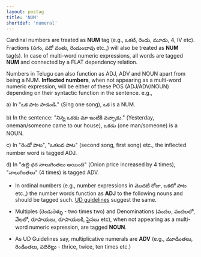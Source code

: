 ```yaml
---
layout: postag
title: 'NUM'
shortdef: 'numeral'
---
```


Cardinal numbers are treated as **NUM** tag (e.g., ఒకటి, రెండు, మూడు, 4, IV  etc). Fractions (సగం, పదో వంతు, రెండుంబావు etc.,) will also be treated as **NUM** tag(s). In case of multi-word numeric expressions, all words are tagged **NUM** and connected by a FLAT dependency relation.

Numbers in Telugu can also function as ADJ, ADV and NOUN apart from being a NUM. **Inflected numbers**, when not appearing as a multi-word numeric expression, will be either of these POS (ADJ/ADV/NOUN) depending on their syntactic function in the sentence. e.g.,

a) In "ఒక పాట పాడండి." (Sing one song), ఒక is a NUM.

b) In the sentence: "నిన్న ఒకడు మా ఇంటికి వచ్చాడు." (Yesterday, oneman/someone came to our house), ఒకడు (one man/someone) is a NOUN.  

c) In "రెండో పాట", "ఒకటవ పాట" (second song, first song) etc., the inflected number word is tagged ADJ.

d) In "ఉల్లి ధర నాలుగింతలు అయింది" (Onion price increased by 4 times), "నాలుగింతలు" (4 times) is tagged ADV.

* In ordinal numbers (e.g., number expressions in మొదటి రోజు, ఒకటో పాట etc.,) the number words function as **ADJ** to the following nouns and should be tagged such. [UD guidelines](http://universaldependencies.org/u/pos/NUM.html) suggest the same.

* Multiples (రెండురెళ్ళు - two times two) and Denominations (వందల, వందలలో, వేలలో, రూపాయలు, రూపాయలకి, పైసలు  etc), when not appearing as a multi-word numeric expression, are tagged **NOUN**. 

* As UD Guidelines say, multiplicative numerals are **ADV** (e.g., మూడింతలు, రెండింతలు, పదిరెట్లు - thrice, twice, ten times etc.) 




